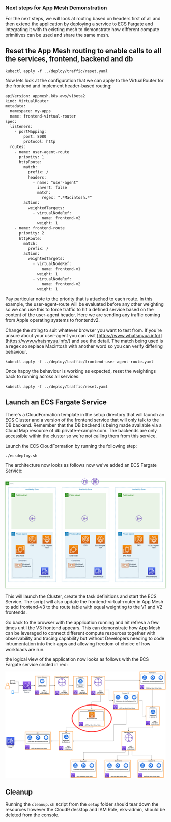 ### Next steps for App Mesh Demonstration

For the next steps, we will look at routing based on headers first of all and then extend the application by deploying a service to ECS Fargate and integrating it with th existing mesh to demonstrate how different compute primitives can be used and share the same mesh.

## Reset the App Mesh routing to enable calls to all the services, frontend, backend and db

```
kubectl apply -f ../deploy/traffic/reset.yaml
```

Now lets look at the configuration that we can apply to the VirtualRouter for the frontend and implement header-based routing:

```
apiVersion: appmesh.k8s.aws/v1beta2
kind: VirtualRouter
metadata:
  namespace: my-apps
  name: frontend-virtual-router
spec:
  listeners:
    - portMapping:
        port: 8080
        protocol: http
  routes:
    - name: user-agent-route
      priority: 1
      httpRoute:
        match:
          prefix: /
          headers:
            - name: "user-agent"
              invert: false
              match:  
                regex: ".*Macintosh.*"
        action:
          weightedTargets:
            - virtualNodeRef:
                name: frontend-v2
              weight: 1
    - name: frontend-route
      priority: 2
      httpRoute:
        match:
          prefix: /
        action:
          weightedTargets:
            - virtualNodeRef:
                name: frontend-v1
              weight: 1
            - virtualNodeRef:
                name: frontend-v2
              weight: 1
```

Pay particular note to the priority that is attached to each route. In this example, the user-agent-route will be evaluated before any other weighting so we can use this to force traffic to hit a defined service based on the content of the user-agent header. Here we are sending any traffic coming from Apple operating systems to frontendv2.

Change the string to suit whatever browser you want to test from. If you're unsure about your user-agent you can visit [https://www.whatsmyua.info/](https://www.whatsmyua.info/) and see the detail. The match being used is a regex so replace Macintosh with another word so you can verify differing behaviour. 


```
kubectl apply -f ../deploy/traffic/frontend-user-agent-route.yaml
```

Once happy the behaviour is working as expected, reset the weightings back to running across all services:

```
kubectl apply -f ../deploy/traffic/reset.yaml
```

## Launch an ECS Fargate Service 

There's a CloudFormation template in the setup directory that will launch an ECS Cluster and a version of the frontend service that will only talk to the DB backend. Remember that the DB backend is being made available via a Cloud Map resource of db.private-example.com. The backends are only accessible within the cluster so we're not calling them from this service. 

Launch the ECS CloudFormation by running the following step:

```
./ecsdeploy.sh
```

The architecture now looks as follows now we've added an ECS Fargate Service:

![](img/architecture-v2.png)

This will launch the Cluster, create the task definitions and start the ECS Service. The script will also update the frontend-virtual-router in App Mesh to add frontend-v3 to the route table with equal weighting to the V1 and V2 frontends. 

Go back to the browser with the application running and hit refresh a few times until the V3 frontend appears. This can demonstrate how App Mesh can be leveraged to connect different compute resources together with observability and tracing capability but without Developers needing to code intrumentation into their apps and allowing freedom of choice of how workloads are run.

the logical view of the application now looks as follows with the ECS Fargate service circled in red:

![](img/Appmesh-logical-Logical-EKS-ECS-Fargate.png)

## Cleanup 

Running the `cleanup.sh` script from the `setup` folder should tear down the resources however the Cloud9 desktop and IAM Role, eks-admin, should be deleted from the console. 

